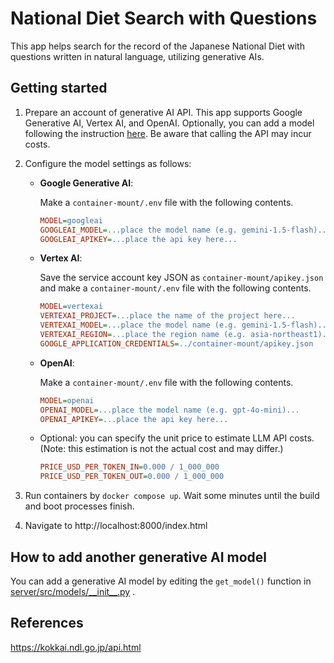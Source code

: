 National Diet Search with Questions
========================================================================

This app helps search for the record of the Japanese National Diet with questions written in natural language, utilizing generative AIs.

## Getting started

1. Prepare an account of generative AI API. This app supports Google Generative AI, Vertex AI, and OpenAI. Optionally, you can add a model following the instruction [here](#add-model). Be aware that calling the API may incur costs.

2. Configure the model settings as follows:

    - **Google Generative AI**:

        Make a `container-mount/.env` file with the following contents.

        ```ini
        MODEL=googleai
        GOOGLEAI_MODEL=...place the model name (e.g. gemini-1.5-flash)...
        GOOGLEAI_APIKEY=...place the api key here...
        ```

    - **Vertex AI**:

        Save the service account key JSON as `container-mount/apikey.json` and make a `container-mount/.env` file with the following contents.

        ```ini
        MODEL=vertexai
        VERTEXAI_PROJECT=...place the name of the project here...
        VERTEXAI_MODEL=...place the model name (e.g. gemini-1.5-flash)...
        VERTEXAI_REGION=...place the region name (e.g. asia-northeast1)...
        GOOGLE_APPLICATION_CREDENTIALS=../container-mount/apikey.json
        ```

    - **OpenAI**:
    
        Make a `container-mount/.env` file with the following contents.

        ```ini
        MODEL=openai
        OPENAI_MODEL=...place the model name (e.g. gpt-4o-mini)...
        OPENAI_APIKEY=...place the api key here...
        ```

    - Optional: you can specify the unit price to estimate LLM API costs. (Note: this estimation is not the actual cost and may differ.)

        ```ini
        PRICE_USD_PER_TOKEN_IN=0.000 / 1_000_000
        PRICE_USD_PER_TOKEN_OUT=0.000 / 1_000_000
        ```

3. Run containers by `docker compose up`. Wait some minutes until the build and boot processes finish.

4. Navigate to http://localhost:8000/index.html

## How to add another generative AI model <a id="add-model"></a>

You can add a generative AI model by editing the `get_model()` function in [server/src/models/\_\_init\_\_.py](server/src/models/__init__.py) .

## References

https://kokkai.ndl.go.jp/api.html

